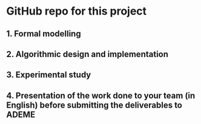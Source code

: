 # GitHub repo for this project

## 1. Formal modelling
## 2. Algorithmic design and implementation
## 3. Experimental study
## 4. Presentation of the work done to your team (in English) before submitting the deliverables to ADEME

